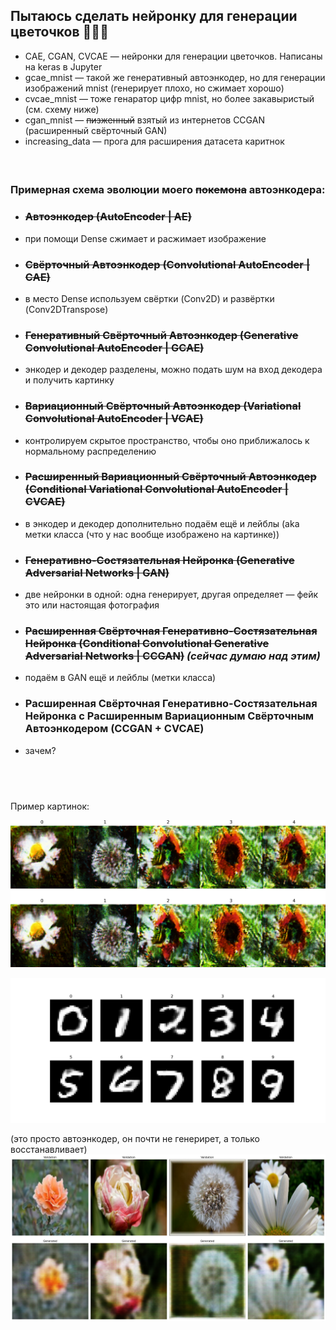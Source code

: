 ## Пытаюсь сделать нейронку для генерации цветочков 🌸🌷💐

- CAE, CGAN, CVCAE — нейронки для генерации цветочков. Написаны на keras в Jupyter
- gcae_mnist — такой же генеративный автоэнкодер, но для генерации изображений mnist (генерирует плохо, но сжимает хорошо)
- cvcae_mnist — тоже генаратор цифр mnist, но более закавыристый (см. схему ниже) 
- cgan_mnist — ~~пизженный~~ взятый из интернетов CCGAN (расширенный свёрточный GAN)
- increasing_data — прога для расширения датасета каритнок

####  

### Примерная схема эволюции моего ~~покемона~~ автоэнкодера:
- ### ~~Автоэнкодер (AutoEncoder | AE)~~
- при помощи Dense сжимает и расжимает изображение

- ### ~~Свёрточный Автоэнкодер (Convolutional AutoEncoder | CAE)~~
- в место Dense используем свёртки (Conv2D) и развёртки (Conv2DTranspose)

- ### ~~Генеративный Свёрточный Автоэнкодер (Generative Convolutional AutoEncoder | GCAE)~~
- энкодер и декодер разделены, можно подать шум на вход декодера и получить картинку

- ### ~~Вариационный Свёрточный Автоэнкодер (Variational Convolutional AutoEncoder | VCAE)~~  
- контролируем скрытое пространство, чтобы оно приближалось к нормальному распределению

- ### ~~Расширенный Вариационный Свёрточный Автоэнкодер (Conditional Variational Convolutional AutoEncoder | CVCAE)~~
- в энкодер и декодер дополнительно подаём ещё и лейблы (aka метки класса (что у нас вообще изображено на картинке))

- ### ~~Генеративно-Состязательная Нейронка (Generative Adversarial Networks | GAN)~~ 
- две нейронки в одной: одна генерирует, другая определяет — фейк это или настоящая фотография

- ### ~~Расширенная Свёрточная Генеративно-Состязательная Нейронка (Conditional Convolutional Generative Adversarial Networks | CCGAN)~~ _(сейчас думаю над этим)_
- подаём в GAN ещё и лейблы (метки класса)

- ### Расширенная Свёрточная Генеративно-Состязательная Нейронка с Расширенным Вариационным Свёрточным Автоэнкодером (CCGAN + CVCAE)
- зачем?

##  

Пример картинок:

![](./images/generated_flowers.png)

![](./images/example_mnist.png)

(это просто автоэнкодер, он почти не генерирет, а только восстанавливает)
![](./images/example_flower.png)